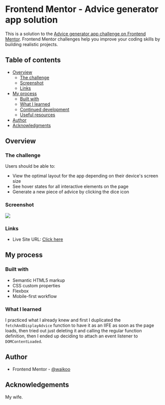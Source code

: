 # Frontend Mentor - Advice generator app solution

This is a solution to the [Advice generator app challenge on Frontend Mentor](https://www.frontendmentor.io/challenges/advice-generator-app-QdUG-13db). Frontend Mentor challenges help you improve your coding skills by building realistic projects.

## Table of contents

- [Overview](#overview)
  - [The challenge](#the-challenge)
  - [Screenshot](#screenshot)
  - [Links](#links)
- [My process](#my-process)
  - [Built with](#built-with)
  - [What I learned](#what-i-learned)
  - [Continued development](#continued-development)
  - [Useful resources](#useful-resources)
- [Author](#author)
- [Acknowledgments](#acknowledgments)

## Overview

### The challenge

Users should be able to:

- View the optimal layout for the app depending on their device's screen size
- See hover states for all interactive elements on the page
- Generate a new piece of advice by clicking the dice icon

### Screenshot

![](./screenshot.jpg)

### Links

- Live Site URL: [Click here](url)

## My process

### Built with

- Semantic HTML5 markup
- CSS custom properties
- Flexbox
- Mobile-first workflow

### What I learned

I practiced what I already knew and first I duplicated the `fetchAndDisplayAdvice` function to have it as an IIFE as soon as the page loads, then tried out just deleting it and calling the regular function definition, then I ended up deciding to attach an event listener to `DOMContentLoaded`.

## Author

- Frontend Mentor - [@waikoo](https://www.frontendmentor.io/profile/waikoo)

## Acknowledgements

My wife.
